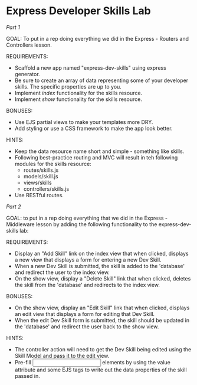 # Express Developer Skills Lab


*_Part 1_*

GOAL: To put in a rep doing everything we did in the Express - Routers and Controllers lesson.

REQUIREMENTS:
* Scaffold a new app named "express-dev-skills" using express generator.
* Be sure to create an array of data representing some of your developer skills. The specific properties are up to you.
* Implement _index_ functionality for the skills resource.
* Implement _show_ functionality for the skills resource.

BONUSES:
* Use EJS partial views to make your templates more DRY.
* Add styling or use a CSS framework to make the app look better.

HINTS:
* Keep the data resource name short and simple - something like skills.
* Following best-practice routing and MVC will result in teh following modules for the skills resource:
     * routes/skills.js
     * models/skill.js
     * views/skills
     * controllers/skills.js
* Use RESTful routes.




*_Part 2_*

GOAL: to put in a rep doing everything that we did in the Express - Middleware lesson by adding the following functionality to the express-dev-skills lab:

REQUIREMENTS:
* Display an "Add Skill" link on the index view that when clicked, displays a new view that displays a form for entering a new Dev Skill.
* When a new Dev Skill is submitted, the skill is added to the 'database' and redirect the user to the index view.
* On the show view, display a "Delete Skill" link that when clicked, deletes the skill from the 'database' and redirects to the index view.

BONUSES:
* On the show view, display an "Edit Skill" link that when clicked, displays an edit view that displays a form for editing that Dev Skill.
* When the edit Dev Skill form is submitted, the skill should be updated in the 'database' and redirect the user back to the show view.

HINTS:
* The controller action will need to get the Dev Skill being edited using the Skill Model and pass it to the edit view.
* Pre-fill <input> elements by using the value attribute and some EJS tags to write out the data properties of the skill passed in.